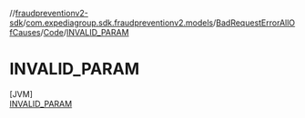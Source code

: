 //[fraudpreventionv2-sdk](../../../../../index.md)/[com.expediagroup.sdk.fraudpreventionv2.models](../../../index.md)/[BadRequestErrorAllOfCauses](../../index.md)/[Code](../index.md)/[INVALID_PARAM](index.md)

# INVALID_PARAM

[JVM]\
[INVALID_PARAM](index.md)
